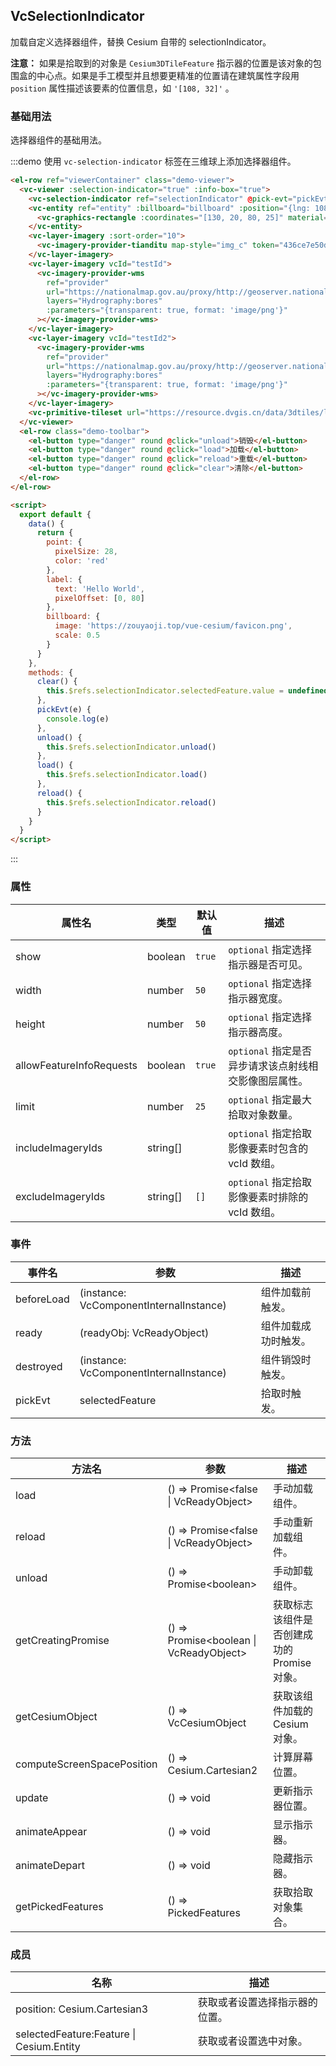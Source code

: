 <!--
 * @Author: zouyaoji@https://github.com/zouyaoji
 * @Date: 2021-11-04 10:37:42
 * @LastEditTime: 2022-09-23 15:10:19
 * @LastEditors: zouyaoji
 * @Description:
 * @FilePath: \vue-cesium@next\website\docs\zh-CN\controls\vc-selection-indicator.md
-->

## VcSelectionIndicator

加载自定义选择器组件，替换 Cesium 自带的 selectionIndicator。

**注意：** 如果是拾取到的对象是 `Cesium3DTileFeature` 指示器的位置是该对象的包围盒的中心点。如果是手工模型并且想要更精准的位置请在建筑属性字段用 `position` 属性描述该要素的位置信息，如 `'[108, 32]'` 。

### 基础用法

选择器组件的基础用法。

:::demo 使用 `vc-selection-indicator` 标签在三维球上添加选择器组件。

```html
<el-row ref="viewerContainer" class="demo-viewer">
  <vc-viewer :selection-indicator="true" :info-box="true">
    <vc-selection-indicator ref="selectionIndicator" @pick-evt="pickEvt"></vc-selection-indicator>
    <vc-entity ref="entity" :billboard="billboard" :position="{lng: 108, lat: 32}" :point="point" :label="label">
      <vc-graphics-rectangle :coordinates="[130, 20, 80, 25]" material="green"></vc-graphics-rectangle>
    </vc-entity>
    <vc-layer-imagery :sort-order="10">
      <vc-imagery-provider-tianditu map-style="img_c" token="436ce7e50d27eede2f2929307e6b33c0"></vc-imagery-provider-tianditu>
    </vc-layer-imagery>
    <vc-layer-imagery vcId="testId">
      <vc-imagery-provider-wms
        ref="provider"
        url="https://nationalmap.gov.au/proxy/http://geoserver.nationalmap.nicta.com.au/geotopo_250k/ows"
        layers="Hydrography:bores"
        :parameters="{transparent: true, format: 'image/png'}"
      ></vc-imagery-provider-wms>
    </vc-layer-imagery>
    <vc-layer-imagery vcId="testId2">
      <vc-imagery-provider-wms
        ref="provider"
        url="https://nationalmap.gov.au/proxy/http://geoserver.nationalmap.nicta.com.au/geotopo_250k/ows"
        layers="Hydrography:bores"
        :parameters="{transparent: true, format: 'image/png'}"
      ></vc-imagery-provider-wms>
    </vc-layer-imagery>
    <vc-primitive-tileset url="https://resource.dvgis.cn/data/3dtiles/ljz/tileset.json"> </vc-primitive-tileset>
  </vc-viewer>
  <el-row class="demo-toolbar">
    <el-button type="danger" round @click="unload">销毁</el-button>
    <el-button type="danger" round @click="load">加载</el-button>
    <el-button type="danger" round @click="reload">重载</el-button>
    <el-button type="danger" round @click="clear">清除</el-button>
  </el-row>
</el-row>

<script>
  export default {
    data() {
      return {
        point: {
          pixelSize: 28,
          color: 'red'
        },
        label: {
          text: 'Hello World',
          pixelOffset: [0, 80]
        },
        billboard: {
          image: 'https://zouyaoji.top/vue-cesium/favicon.png',
          scale: 0.5
        }
      }
    },
    methods: {
      clear() {
        this.$refs.selectionIndicator.selectedFeature.value = undefined
      },
      pickEvt(e) {
        console.log(e)
      },
      unload() {
        this.$refs.selectionIndicator.unload()
      },
      load() {
        this.$refs.selectionIndicator.load()
      },
      reload() {
        this.$refs.selectionIndicator.reload()
      }
    }
  }
</script>
```

:::

### 属性

| 属性名                   | 类型     | 默认值 | 描述                                                  |
| ------------------------ | -------- | ------ | ----------------------------------------------------- |
| show                     | boolean  | `true` | `optional` 指定选择指示器是否可见。                   |
| width                    | number   | `50`   | `optional` 指定选择指示器宽度。                       |
| height                   | number   | `50`   | `optional` 指定选择指示器高度。                       |
| allowFeatureInfoRequests | boolean  | `true` | `optional` 指定是否异步请求该点射线相交影像图层属性。 |
| limit                    | number   | `25`   | `optional` 指定最大拾取对象数量。                     |
| includeImageryIds        | string[] |        | `optional` 指定拾取影像要素时包含的 vcId 数组。       |
| excludeImageryIds        | string[] | `[]`   | `optional` 指定拾取影像要素时排除的 vcId 数组。       |

### 事件

| 事件名     | 参数                                    | 描述                 |
| ---------- | --------------------------------------- | -------------------- |
| beforeLoad | (instance: VcComponentInternalInstance) | 组件加载前触发。     |
| ready      | (readyObj: VcReadyObject)               | 组件加载成功时触发。 |
| destroyed  | (instance: VcComponentInternalInstance) | 组件销毁时触发。     |
| pickEvt    | selectedFeature                         | 拾取时触发。         |

### 方法

| 方法名                     | 参数                                     | 描述                                        |
| -------------------------- | ---------------------------------------- | ------------------------------------------- |
| load                       | () => Promise\<false \| VcReadyObject\>  | 手动加载组件。                              |
| reload                     | () => Promise\<false \| VcReadyObject\>  | 手动重新加载组件。                          |
| unload                     | () => Promise\<boolean\>                 | 手动卸载组件。                              |
| getCreatingPromise         | () => Promise\<boolean \| VcReadyObject> | 获取标志该组件是否创建成功的 Promise 对象。 |
| getCesiumObject            | () => VcCesiumObject                     | 获取该组件加载的 Cesium 对象。              |
| computeScreenSpacePosition | () => Cesium.Cartesian2                  | 计算屏幕位置。                              |
| update                     | () => void                               | 更新指示器位置。                            |
| animateAppear              | () => void                               | 显示指示器。                                |
| animateDepart              | () => void                               | 隐藏指示器。                                |
| getPickedFeatures          | () => PickedFeatures                     | 获取拾取对象集合。                          |

### 成员

| 名称                                     | 描述                           |
| ---------------------------------------- | ------------------------------ |
| position: Cesium.Cartesian3              | 获取或者设置选择指示器的位置。 |
| selectedFeature:Feature \| Cesium.Entity | 获取或者设置选中对象。         |

